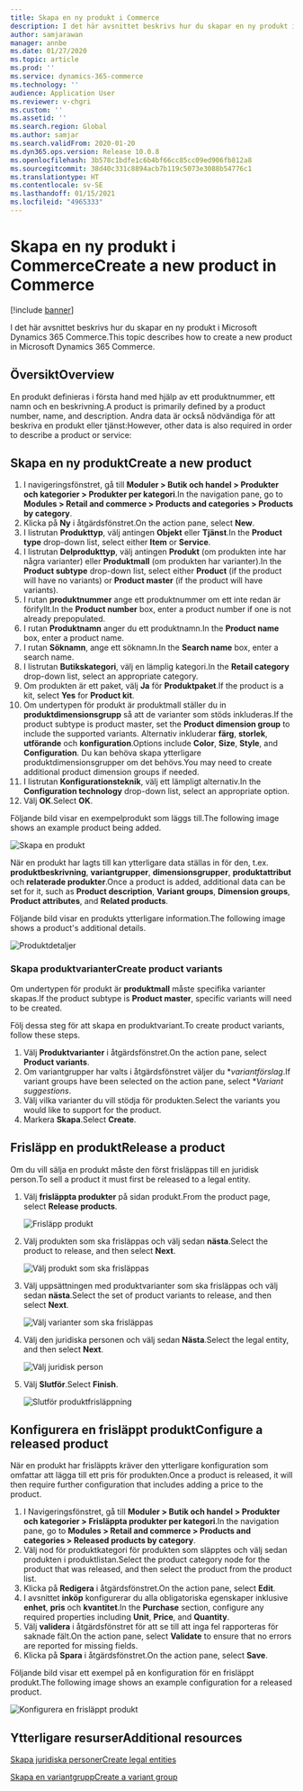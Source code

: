 ```yaml
---
title: Skapa en ny produkt i Commerce
description: I det här avsnittet beskrivs hur du skapar en ny produkt i Microsoft Dynamics 365 Commerce.
author: samjarawan
manager: annbe
ms.date: 01/27/2020
ms.topic: article
ms.prod: ''
ms.service: dynamics-365-commerce
ms.technology: ''
audience: Application User
ms.reviewer: v-chgri
ms.custom: ''
ms.assetid: ''
ms.search.region: Global
ms.author: samjar
ms.search.validFrom: 2020-01-20
ms.dyn365.ops.version: Release 10.0.8
ms.openlocfilehash: 3b578c1bdfe1c6b4bf66cc85cc09ed906fb812a8
ms.sourcegitcommit: 38d40c331c8894acb7b119c5073e3088b54776c1
ms.translationtype: HT
ms.contentlocale: sv-SE
ms.lasthandoff: 01/15/2021
ms.locfileid: "4965333"
---
```

# <a name="create-a-new-product-in-commerce"></a><span data-ttu-id="7f294-103">Skapa en ny produkt i Commerce</span><span class="sxs-lookup"><span data-stu-id="7f294-103">Create a new product in Commerce</span></span>


[!include [banner](includes/banner.md)]

<span data-ttu-id="7f294-104">I det här avsnittet beskrivs hur du skapar en ny produkt i Microsoft Dynamics 365 Commerce.</span><span class="sxs-lookup"><span data-stu-id="7f294-104">This topic describes how to create a new product in Microsoft Dynamics 365 Commerce.</span></span>

## <a name="overview"></a><span data-ttu-id="7f294-105">Översikt</span><span class="sxs-lookup"><span data-stu-id="7f294-105">Overview</span></span>

<span data-ttu-id="7f294-106">En produkt definieras i första hand med hjälp av ett produktnummer, ett namn och en beskrivning.</span><span class="sxs-lookup"><span data-stu-id="7f294-106">A product is primarily defined by a product number, name, and description.</span></span> <span data-ttu-id="7f294-107">Andra data är också nödvändiga för att beskriva en produkt eller tjänst:</span><span class="sxs-lookup"><span data-stu-id="7f294-107">However, other data is also required in order to describe a product or service:</span></span>

## <a name="create-a-new-product"></a><span data-ttu-id="7f294-108">Skapa en ny produkt</span><span class="sxs-lookup"><span data-stu-id="7f294-108">Create a new product</span></span>

1. <span data-ttu-id="7f294-109">I navigeringsfönstret, gå till **Moduler \> Butik och handel \> Produkter och kategorier \> Produkter per kategori**.</span><span class="sxs-lookup"><span data-stu-id="7f294-109">In the navigation pane, go to **Modules \> Retail and commerce \> Products and categories \> Products by category**.</span></span>
1. <span data-ttu-id="7f294-110">Klicka på **Ny** i åtgärdsfönstret.</span><span class="sxs-lookup"><span data-stu-id="7f294-110">On the action pane, select **New**.</span></span>
1. <span data-ttu-id="7f294-111">I listrutan **Produkttyp**, välj antingen **Objekt** eller **Tjänst**.</span><span class="sxs-lookup"><span data-stu-id="7f294-111">In the **Product type** drop-down list, select either **Item** or **Service**.</span></span>
1. <span data-ttu-id="7f294-112">I listrutan **Delprodukttyp**, välj antingen **Produkt** (om produkten inte har några varianter) eller **Produktmall** (om produkten har varianter).</span><span class="sxs-lookup"><span data-stu-id="7f294-112">In the **Product subtype** drop-down list, select either **Product** (if the product will have no variants) or **Product master** (if the product will have variants).</span></span>
1. <span data-ttu-id="7f294-113">I rutan **produktnummer** ange ett produktnummer om ett inte redan är förifyllt.</span><span class="sxs-lookup"><span data-stu-id="7f294-113">In the **Product number** box, enter a product number if one is not already prepopulated.</span></span>
1. <span data-ttu-id="7f294-114">I rutan **Produktnamn** anger du ett produktnamn.</span><span class="sxs-lookup"><span data-stu-id="7f294-114">In the **Product name** box, enter a product name.</span></span>
1. <span data-ttu-id="7f294-115">I rutan **Söknamn**, ange ett söknamn.</span><span class="sxs-lookup"><span data-stu-id="7f294-115">In the **Search name** box, enter a search name.</span></span>
1. <span data-ttu-id="7f294-116">I listrutan **Butikskategori**, välj en lämplig kategori.</span><span class="sxs-lookup"><span data-stu-id="7f294-116">In the **Retail category** drop-down list, select an appropriate category.</span></span>
1. <span data-ttu-id="7f294-117">Om produkten är ett paket, välj **Ja** för **Produktpaket**.</span><span class="sxs-lookup"><span data-stu-id="7f294-117">If the product is a kit, select **Yes** for **Product kit**.</span></span>
1. <span data-ttu-id="7f294-118">Om undertypen för produkt är produktmall ställer du in **produktdimensionsgrupp** så att de varianter som stöds inkluderas.</span><span class="sxs-lookup"><span data-stu-id="7f294-118">If the product subtype is product master, set the **Product dimension group** to include the supported variants.</span></span> <span data-ttu-id="7f294-119">Alternativ inkluderar **färg**, **storlek**, **utförande** och **konfiguration**.</span><span class="sxs-lookup"><span data-stu-id="7f294-119">Options include **Color**, **Size**, **Style**, and **Configuration**.</span></span> <span data-ttu-id="7f294-120">Du kan behöva skapa ytterligare produktdimensionsgrupper om det behövs.</span><span class="sxs-lookup"><span data-stu-id="7f294-120">You may need to create additional product dimension groups if needed.</span></span>
1. <span data-ttu-id="7f294-121">I listrutan **Konfigurationsteknik**, välj ett lämpligt alternativ.</span><span class="sxs-lookup"><span data-stu-id="7f294-121">In the **Configuration technology** drop-down list, select an appropriate option.</span></span>
1. <span data-ttu-id="7f294-122">Välj **OK**.</span><span class="sxs-lookup"><span data-stu-id="7f294-122">Select **OK**.</span></span>

<span data-ttu-id="7f294-123">Följande bild visar en exempelprodukt som läggs till.</span><span class="sxs-lookup"><span data-stu-id="7f294-123">The following image shows an example product being added.</span></span>

![Skapa en produkt](media/create-new-product.png)

<span data-ttu-id="7f294-125">När en produkt har lagts till kan ytterligare data ställas in för den, t.ex. **produktbeskrivning**, **variantgrupper**, **dimensionsgrupper**, **produktattribut** och **relaterade produkter**.</span><span class="sxs-lookup"><span data-stu-id="7f294-125">Once a product is added, additional data can be set for it, such as **Product description**, **Variant groups**, **Dimension groups**, **Product attributes**, and **Related products**.</span></span>

<span data-ttu-id="7f294-126">Följande bild visar en produkts ytterligare information.</span><span class="sxs-lookup"><span data-stu-id="7f294-126">The following image shows a product's additional details.</span></span>

![Produktdetaljer](media/create-new-product-2.png)

### <a name="create-product-variants"></a><span data-ttu-id="7f294-128">Skapa produktvarianter</span><span class="sxs-lookup"><span data-stu-id="7f294-128">Create product variants</span></span>

<span data-ttu-id="7f294-129">Om undertypen för produkt är **produktmall** måste specifika varianter skapas.</span><span class="sxs-lookup"><span data-stu-id="7f294-129">If the product subtype is **Product master**, specific variants will need to be created.</span></span> 

<span data-ttu-id="7f294-130">Följ dessa steg för att skapa en produktvariant.</span><span class="sxs-lookup"><span data-stu-id="7f294-130">To create product variants, follow these steps.</span></span>

1. <span data-ttu-id="7f294-131">Välj **Produktvarianter** i åtgärdsfönstret.</span><span class="sxs-lookup"><span data-stu-id="7f294-131">On the action pane, select **Product variants**.</span></span>
1. <span data-ttu-id="7f294-132">Om variantgrupper har valts i åtgärdsfönstret väljer du \**variantförslag*.</span><span class="sxs-lookup"><span data-stu-id="7f294-132">If variant groups have been selected on the action pane, select \**Variant suggestions*.</span></span>
1. <span data-ttu-id="7f294-133">Välj vilka varianter du vill stödja för produkten.</span><span class="sxs-lookup"><span data-stu-id="7f294-133">Select the variants you would like to support for the product.</span></span>
1. <span data-ttu-id="7f294-134">Markera **Skapa**.</span><span class="sxs-lookup"><span data-stu-id="7f294-134">Select **Create**.</span></span>

## <a name="release-a-product"></a><span data-ttu-id="7f294-135">Frisläpp en produkt</span><span class="sxs-lookup"><span data-stu-id="7f294-135">Release a product</span></span>

<span data-ttu-id="7f294-136">Om du vill sälja en produkt måste den först frisläppas till en juridisk person.</span><span class="sxs-lookup"><span data-stu-id="7f294-136">To sell a product it must first be released to a legal entity.</span></span>

1. <span data-ttu-id="7f294-137">Välj **frisläppta produkter** på sidan produkt.</span><span class="sxs-lookup"><span data-stu-id="7f294-137">From the product page, select **Release products**.</span></span>

    ![Frisläpp produkt](media/create-new-product-3.png)

1. <span data-ttu-id="7f294-139">Välj produkten som ska frisläppas och välj sedan **nästa**.</span><span class="sxs-lookup"><span data-stu-id="7f294-139">Select the product to release, and then select **Next**.</span></span>

    ![Välj produkt som ska frisläppas](media/create-new-product-4.png)

1. <span data-ttu-id="7f294-141">Välj uppsättningen med produktvarianter som ska frisläppas och välj sedan **nästa**.</span><span class="sxs-lookup"><span data-stu-id="7f294-141">Select the set of product variants to release, and then select **Next**.</span></span>

    ![Välj varianter som ska frisläppas](media/create-new-product-5.png)

1. <span data-ttu-id="7f294-143">Välj den juridiska personen och välj sedan **Nästa**.</span><span class="sxs-lookup"><span data-stu-id="7f294-143">Select the legal entity, and then select **Next**.</span></span>

    ![Välj juridisk person](media/create-new-product-6.png)

1. <span data-ttu-id="7f294-145">Välj **Slutför**.</span><span class="sxs-lookup"><span data-stu-id="7f294-145">Select **Finish**.</span></span>

    ![Slutför produktfrisläppning](media/create-new-product-7.png)

## <a name="configure-a-released-product"></a><span data-ttu-id="7f294-147">Konfigurera en frisläppt produkt</span><span class="sxs-lookup"><span data-stu-id="7f294-147">Configure a released product</span></span>

<span data-ttu-id="7f294-148">När en produkt har frisläppts kräver den ytterligare konfiguration som omfattar att lägga till ett pris för produkten.</span><span class="sxs-lookup"><span data-stu-id="7f294-148">Once a product is released, it will then require further configuration that includes adding a price to the product.</span></span>

1. <span data-ttu-id="7f294-149">I Navigeringsfönstret, gå till **Moduler \> Butik och handel \> Produkter och kategorier \> Frisläppta produkter per kategori**.</span><span class="sxs-lookup"><span data-stu-id="7f294-149">In the navigation pane, go to **Modules \> Retail and commerce \> Products and categories \> Released products by category**.</span></span>
1. <span data-ttu-id="7f294-150">Välj nod för produktkategori för produkten som släpptes och välj sedan produkten i produktlistan.</span><span class="sxs-lookup"><span data-stu-id="7f294-150">Select the product category node for the product that was released, and then select the product from the product list.</span></span>
1. <span data-ttu-id="7f294-151">Klicka på **Redigera** i åtgärdsfönstret.</span><span class="sxs-lookup"><span data-stu-id="7f294-151">On the action pane, select **Edit**.</span></span>
1. <span data-ttu-id="7f294-152">I avsnittet **inköp** konfigurerar du alla obligatoriska egenskaper inklusive **enhet**, **pris** och **kvantitet**.</span><span class="sxs-lookup"><span data-stu-id="7f294-152">In the **Purchase** section, configure any required properties including **Unit**, **Price**,  and **Quantity**.</span></span>
1. <span data-ttu-id="7f294-153">Välj **validera** i åtgärdsfönstret för att se till att inga fel rapporteras för saknade fält.</span><span class="sxs-lookup"><span data-stu-id="7f294-153">On the action pane, select **Validate** to ensure that no errors are reported for missing fields.</span></span>
1. <span data-ttu-id="7f294-154">Klicka på **Spara** i åtgärdsfönstret.</span><span class="sxs-lookup"><span data-stu-id="7f294-154">On the action pane, select **Save**.</span></span>

<span data-ttu-id="7f294-155">Följande bild visar ett exempel på en konfiguration för en frisläppt produkt.</span><span class="sxs-lookup"><span data-stu-id="7f294-155">The following image shows an example configuration for a released product.</span></span>

![Konfigurera en frisläppt produkt](media/create-new-product-8.png)

## <a name="additional-resources"></a><span data-ttu-id="7f294-157">Ytterligare resurser</span><span class="sxs-lookup"><span data-stu-id="7f294-157">Additional resources</span></span>

[<span data-ttu-id="7f294-158">Skapa juridiska personer</span><span class="sxs-lookup"><span data-stu-id="7f294-158">Create legal entities</span></span>](channels-legal-entities.md)

[<span data-ttu-id="7f294-159">Skapa en variantgrupp</span><span class="sxs-lookup"><span data-stu-id="7f294-159">Create a variant group</span></span>](create-variant-group.md) 
